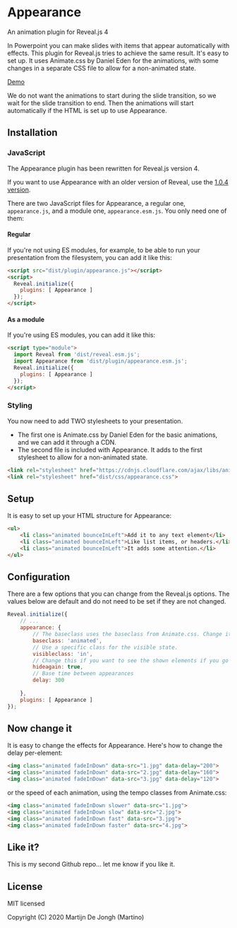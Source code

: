 # Appearance
An animation plugin for Reveal.js 4

In Powerpoint you can make slides with items that appear automatically with effects. This plugin for Reveal.js tries to achieve the same result. It's easy to set up. It uses Animate.css by Daniel Eden for the animations, with some changes in a separate CSS file to allow for a non-animated state. 

[Demo](https://martinomagnifico.github.io/reveal.js-appearance/demo.html)

We do not want the animations to start during the slide transition, so we wait for the slide transition to end. Then the animations will start automatically if the HTML is set up to use Appearance.



## Installation

### JavaScript

The Appearance plugin has been rewritten for Reveal.js version 4.

If you want to use Appearance with an older version of Reveal, use the [1.0.4 version](https://github.com/Martinomagnifico/reveal.js-appearance/releases).

There are two JavaScript files for Appearance, a regular one, `appearance.js`, and a module one, `appearance.esm.js`. You only need one of them:

#### Regular 
If you're not using ES modules, for example, to be able to run your presentation from the filesystem, you can add it like this:

```html
<script src="dist/plugin/appearance.js"></script>
<script>
  Reveal.initialize({
    plugins: [ Appearance ]
  });
</script>
```
#### As a module 
If you're using ES modules, you can add it like this:

```html
<script type="module">
  import Reveal from 'dist/reveal.esm.js';
  import Appearance from 'dist/plugin/appearance.esm.js';
  Reveal.initialize({
    plugins: [ Appearance ]
  });
</script>
```

### Styling

You now need to add TWO stylesheets to your presentation. 

* The first one is Animate.css by Daniel Eden for the basic animations, and we can add it through a CDN.
* The second file is included with Appearance. It adds to the first stylesheet to allow for a non-animated state.

```html
<link rel="stylesheet" href="https://cdnjs.cloudflare.com/ajax/libs/animate.css/4.0.0/animate.min.css">
<link rel="stylesheet" href="dist/css/appearance.css">
```



## Setup

It is easy to set up your HTML structure for Appearance: 

```html
<ul>
	<li class="animated bounceInLeft">Add it to any text element</li>
	<li class="animated bounceInLeft">Like list items, or headers.</li>
	<li class="animated bounceInLeft">It adds some attention.</li>
</ul>
```


## Configuration

There are a few options that you can change from the Reveal.js options. The values below are default and do not need to be set if they are not changed.

```javascript
Reveal.initialize({
	// ...
	appearance: {
		// The baseclass uses the baseclass from Animate.css. Change it if you like
		baseclass: 'animated',
		// Use a specific class for the visible state.
		visibleclass: 'in',
		// Change this if you want to see the shown elements if you go back
		hideagain: true,
		// Base time between appearances
		delay: 300
		
	},
	plugins: [ Appearance ]
});
```


## Now change it

It is easy to change the effects for Appearance. Here's how to change the delay per-element: 

```html
<img class="animated fadeInDown" data-src="1.jpg" data-delay="200">
<img class="animated fadeInDown" data-src="2.jpg" data-delay="160">
<img class="animated fadeInDown" data-src="3.jpg" data-delay="120">
```
or the speed of each animation, using the tempo classes from Animate.css:
```html
<img class="animated fadeInDown slower" data-src="1.jpg">
<img class="animated fadeInDown slow" data-src="2.jpg">
<img class="animated fadeInDown fast" data-src="3.jpg">
<img class="animated fadeInDown faster" data-src="4.jpg">
```

## Like it?
This is my second Github repo... let me know if you like it.


## License
MIT licensed

Copyright (C) 2020 Martijn De Jongh (Martino)

